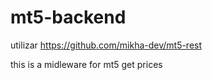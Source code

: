 # mt5-backend

utilizar https://github.com/mikha-dev/mt5-rest

this is a midleware for mt5 get prices
